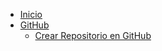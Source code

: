 - [Inicio](/)
- [GitHub](github/)
  - [Crear Repositorio en GitHub](github/crear-repositorio-desde-terminal)
